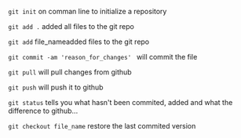 `git init` on comman line to initialize a repository

`git add .` added all files to the git repo

`git add` file_nameadded files to the git repo

`git commit -am 'reason_for_changes' ` will commit the file

`git pull` will pull changes from github

`git push` will push it to github

`git status` tells you what hasn't been commited, added and what the difference to github...

`git checkout file_name` restore the last commited version
